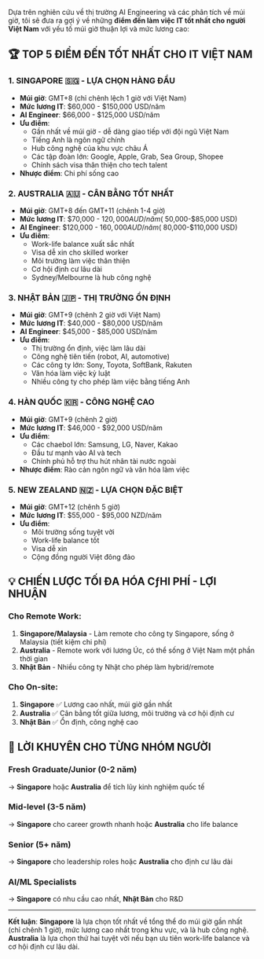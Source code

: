 
Dựa trên nghiên cứu về thị trường AI Engineering và các phân tích về múi giờ, tôi sẽ đưa ra gợi ý về những **điểm đến làm việc IT tốt nhất cho người Việt Nam** với yếu tố múi giờ thuận lợi và mức lương cao:

## 🏆 **TOP 5 ĐIỂM ĐẾN TỐT NHẤT CHO IT VIỆT NAM**

### **1. SINGAPORE 🇸🇬 - LỰA CHỌN HÀNG ĐẦU**
- **Múi giờ**: GMT+8 (chỉ chênh lệch 1 giờ với Việt Nam)
- **Mức lương IT**: $60,000 - $150,000 USD/năm 
- **AI Engineer**: $66,000 - $125,000 USD/năm
- **Ưu điểm**:
  - Gần nhất về múi giờ - dễ dàng giao tiếp với đội ngũ Việt Nam
  - Tiếng Anh là ngôn ngữ chính
  - Hub công nghệ của khu vực châu Á
  - Các tập đoàn lớn: Google, Apple, Grab, Sea Group, Shopee
  - Chính sách visa thân thiện cho tech talent
- **Nhược điểm**: Chi phí sống cao

### **2. AUSTRALIA 🇦🇺 - CÂN BẰNG TỐT NHẤT**
- **Múi giờ**: GMT+8 đến GMT+11 (chênh 1-4 giờ)
- **Mức lương IT**: $70,000 - $120,000 AUD/năm (~$50,000-$85,000 USD)
- **AI Engineer**: $120,000 - $160,000 AUD/năm (~$80,000-$110,000 USD)
- **Ưu điểm**:
  - Work-life balance xuất sắc nhất
  - Visa dễ xin cho skilled worker
  - Môi trường làm việc thân thiện
  - Cơ hội định cư lâu dài
  - Sydney/Melbourne là hub công nghệ

### **3. NHẬT BẢN 🇯🇵 - THỊ TRƯỜNG ỔN ĐỊNH**
- **Múi giờ**: GMT+9 (chênh 2 giờ với Việt Nam)
- **Mức lương IT**: $40,000 - $80,000 USD/năm
- **AI Engineer**: $45,000 - $85,000 USD/năm
- **Ưu điểm**:
  - Thị trường ổn định, việc làm lâu dài
  - Công nghệ tiên tiến (robot, AI, automotive)
  - Các công ty lớn: Sony, Toyota, SoftBank, Rakuten
  - Văn hóa làm việc kỷ luật
  - Nhiều công ty cho phép làm việc bằng tiếng Anh

### **4. HÀN QUỐC 🇰🇷 - CÔNG NGHỆ CAO**
- **Múi giờ**: GMT+9 (chênh 2 giờ)
- **Mức lương IT**: $46,000 - $92,000 USD/năm
- **Ưu điểm**:
  - Các chaebol lớn: Samsung, LG, Naver, Kakao
  - Đầu tư mạnh vào AI và tech
  - Chính phủ hỗ trợ thu hút nhân tài nước ngoài
- **Nhược điểm**: Rào cản ngôn ngữ và văn hóa làm việc

### **5. NEW ZEALAND 🇳🇿 - LỰA CHỌN ĐẶC BIỆT**
- **Múi giờ**: GMT+12 (chênh 5 giờ)
- **Mức lương IT**: $55,000 - $95,000 NZD/năm
- **Ưu điểm**:
  - Môi trường sống tuyệt vời
  - Work-life balance tốt
  - Visa dễ xin
  - Cộng đồng người Việt đông đảo

## 💡 **CHIẾN LƯỢC TỐI ĐA HÓA CƒHI PHÍ - LỢI NHUẬN**

### **Cho Remote Work:**
1. **Singapore/Malaysia** - Làm remote cho công ty Singapore, sống ở Malaysia (tiết kiệm chi phí)
2. **Australia** - Remote work với lương Úc, có thể sống ở Việt Nam một phần thời gian
3. **Nhật Bản** - Nhiều công ty Nhật cho phép làm hybrid/remote

### **Cho On-site:**
1. **Singapore** ✅ Lương cao nhất, múi giờ gần nhất
2. **Australia** ✅ Cân bằng tốt giữa lương, môi trường và cơ hội định cư
3. **Nhật Bản** ✅ Ổn định, công nghệ cao

## 🎯 **LỜI KHUYÊN CHO TỪNG NHÓM NGƯỜI**

### **Fresh Graduate/Junior (0-2 năm)**
→ **Singapore** hoặc **Australia** để tích lũy kinh nghiệm quốc tế

### **Mid-level (3-5 năm)**  
→ **Singapore** cho career growth nhanh hoặc **Australia** cho life balance

### **Senior (5+ năm)**
→ **Singapore** cho leadership roles hoặc **Australia** cho định cư lâu dài

### **AI/ML Specialists**
→ **Singapore** có nhu cầu cao nhất, **Nhật Bản** cho R&D

---

**Kết luận**: **Singapore** là lựa chọn tốt nhất về tổng thể do múi giờ gần nhất (chỉ chênh 1 giờ), mức lương cao nhất trong khu vực, và là hub công nghệ. **Australia** là lựa chọn thứ hai tuyệt vời nếu bạn ưu tiên work-life balance và cơ hội định cư lâu dài.